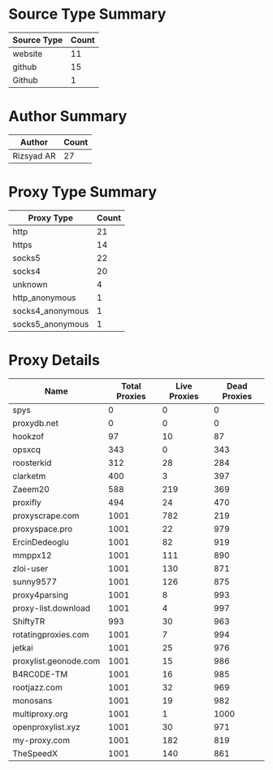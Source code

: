 # Source Type Summary

| Source Type | Count |
|-------------|-------|
| website | 11 |
| github | 15 |
| Github | 1 |


# Author Summary

| Author | Count |
|--------|-------|
| Rizsyad AR | 27 |


# Proxy Type Summary

| Proxy Type | Count |
|------------|-------|
| http | 21 |
| https | 14 |
| socks5 | 22 |
| socks4 | 20 |
| unknown | 4 |
| http_anonymous | 1 |
| socks4_anonymous | 1 |
| socks5_anonymous | 1 |


# Proxy Details

| Name | Total Proxies | Live Proxies | Dead Proxies |
|------|---------------|--------------|---------------|
| spys | 0 | 0 | 0 |
| proxydb.net | 0 | 0 | 0 |
| hookzof | 97 | 10 | 87 |
| opsxcq | 343 | 0 | 343 |
| roosterkid | 312 | 28 | 284 |
| clarketm | 400 | 3 | 397 |
| Zaeem20 | 588 | 219 | 369 |
| proxifly | 494 | 24 | 470 |
| proxyscrape.com | 1001 | 782 | 219 |
| proxyspace.pro | 1001 | 22 | 979 |
| ErcinDedeoglu | 1001 | 82 | 919 |
| mmppx12 | 1001 | 111 | 890 |
| zloi-user | 1001 | 130 | 871 |
| sunny9577 | 1001 | 126 | 875 |
| proxy4parsing | 1001 | 8 | 993 |
| proxy-list.download | 1001 | 4 | 997 |
| ShiftyTR | 993 | 30 | 963 |
| rotatingproxies.com | 1001 | 7 | 994 |
| jetkai | 1001 | 25 | 976 |
| proxylist.geonode.com | 1001 | 15 | 986 |
| B4RC0DE-TM | 1001 | 16 | 985 |
| rootjazz.com | 1001 | 32 | 969 |
| monosans | 1001 | 19 | 982 |
| multiproxy.org | 1001 | 1 | 1000 |
| openproxylist.xyz | 1001 | 30 | 971 |
| my-proxy.com | 1001 | 182 | 819 |
| TheSpeedX | 1001 | 140 | 861 |
